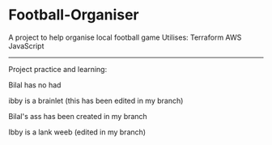 # Football-Organiser

A project to help organise local football game
Utilises:
Terraform
AWS
JavaScript

------------
Project practice and learning:

Bilal has no had

ibby is a brainlet (this has been edited in my branch)

Bilal's ass has been created in my branch


Ibby is a lank weeb (edited in my branch)

